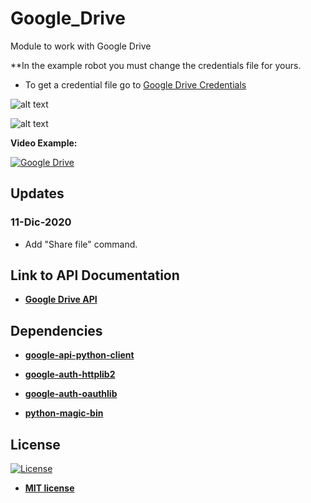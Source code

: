 # Google_Drive
Module to work with Google Drive

**In the example robot you must change the credentials file for yours.

<ul>
  <li>
    To get a credential file go to <a href="https://developers.google.com/drive/api/v3/quickstart/python">
    Google Drive Credentials
    </a>
  </li>
</ul>  

![alt text](https://raw.githubusercontent.com/rocketbot-cl/Google_Drive/master/example/commands.png)

![alt text](https://raw.githubusercontent.com/rocketbot-cl/Google_Drive/master/example/gdrive.png)

<strong>Video Example:</strong>

[![Google Drive](https://img.youtube.com/vi/K4LsTfyW4eo/0.jpg)](https://www.youtube.com/watch?v=K4LsTfyW4eo "Google Drive")


## Updates

### 11-Dic-2020
- Add "Share file" command.
  
<h2>Link to API Documentation</h2>

<ul>
  <li>
    <strong>
      <a href="https://developers.google.com/resources/api-libraries/documentation/drive/v3/python/latest/">Google Drive API</a>
    </strong> 
  </li>  
</ul>  

<h2>Dependencies</h2>

<ul>
  <li>
    <strong>
      <a href="https://pypi.org/project/google-api-python-client/">google-api-python-client</a>
    </strong> 
  </li>  
</ul>  

<ul>
  <li>
    <strong>
      <a href="https://pypi.org/project/google-auth-httplib2/">google-auth-httplib2</a>
    </strong> 
  </li>  
</ul>  

<ul>
  <li>
    <strong>
      <a href="https://pypi.org/project/google-auth-oauthlib/">google-auth-oauthlib</a>
    </strong> 
  </li>  
</ul>  

<ul>
  <li>
    <strong>
      <a href="https://pypi.org/project/python-magic-bin/">python-magic-bin</a>
    </strong> 
  </li>  
</ul>  


<h2>License</h2>

<p><a href="http://badges.mit-license.org" rel="nofollow"><img src="https://camo.githubusercontent.com/107590fac8cbd65071396bb4d04040f76cde5bde/687474703a2f2f696d672e736869656c64732e696f2f3a6c6963656e73652d6d69742d626c75652e7376673f7374796c653d666c61742d737175617265" alt="License" data-canonical-src="http://img.shields.io/:license-mit-blue.svg?style=flat-square" style="max-width:100%;"></a></p>

<ul>
  <li><strong><a href="http://opensource.org/licenses/mit-license.php" rel="nofollow">MIT license</a></strong></li>
</ul>  
